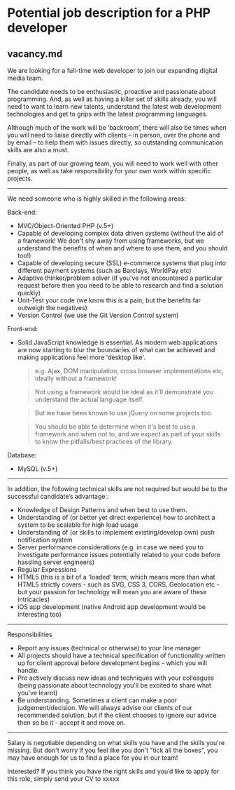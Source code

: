 # Potential job description for a PHP developer

## vacancy.md

We are looking for a full-time web developer to join our expanding digital media team.

The candidate needs to be enthusiastic, proactive and passionate about programming. And, as well as having a killer set of skills already, you will need to want to learn new talents, understand the latest web development technologies and get to grips with the latest programming languages.

Although much of the work will be ‘backroom’, there will also be times when you will need to liaise directly with clients – in person, over the phone and by email – to help them with issues directly, so outstanding communication skills are also a must.

Finally, as part of our growing team, you will need to work well with other people, as well as take responsibility for your own work within specific projects.

-------------------------------------------------------

We need someone who is highly skilled in the following areas:

Back-end:

* MVC/Object-Oriented PHP (v.5+)
* Capable of developing complex data driven systems (without the aid of a framework! We don't shy away from using frameworks, but we understand the benefits of when and where to use them, and you should too!)
* Capable of developing secure (SSL) e-commerce systems that plug into different payment systems (such as Barclays, WorldPay etc)
* Adaptive thinker/problem solver (if you've not encountered a particular request before then you need to be able to research and find a solution quickly)
* Unit-Test your code (we know this is a pain, but the benefits far outweigh the negatives)
* Version Control (we use the Git Version Control system)

Front-end:

* Solid JavaScript knowledge is essential. As modern web applications are now starting to blur the boundaries of what can be achieved and making applications feel more 'desktop like'.
    
    > e.g. Ajax, DOM manipulation, cross browser implementations etc, ideally without a framework!
    
    > Not using a framework would be ideal as it'll demonstrate you understand the actual language itself.
    
    > But we have been known to use jQuery on some projects too.
    
    > You should be able to determine when it's best to use a framework and when not to, and we expect as part of your skills to know the pitfalls/best practices of the library.

Database:

* MySQL (v.5+)

-------------------------------------------------------

In addition, the following technical skills are not required but would be to the successful candidate’s advantage:: 

* Knowledge of Design Patterns and when best to use them.
* Understanding of (or better yet direct experience) how to architect a system to be scalable for high load usage
* Understanding of (or skills to implement existing/develop own) push notification system
* Server performance considerations (e.g. in case we need you to investigate performance issues potentially related to your code before hassling server engineers)
* Regular Expressions
* HTML5 (this is a bit of a 'loaded' term, which means more than what HTML5 strictly covers - such as SVG, CSS 3, CORS, Geolocation etc - but your passion for technology will mean you are aware of these intricacies)
* iOS app development (native Android app development would be interesting too)

-------------------------------------------------------

Responsibilities

* Report any issues (technical or otherwise) to your line manager
* All projects should have a technical specification of functionality written up for client approval before development begins - which you will handle.
* Pro actively discuss new ideas and techniques with your colleagues (being passionate about technology you'll be excited to share what you've learnt)
* Be understanding. Sometimes a client can make a poor judgement/decision. We will always advise our clients of our recommended solution, but if the client chooses to ignore our advice then so be it - accept it and move on.

-------------------------------------------------------

Salary is negotiable depending on what skills you have and the skills you're missing. But don't worry if you feel like you don't "tick all the boxes", you may have enough for us to find a place for you in our team!

Interested? If you think you have the right skills and you’d like to apply for this role, simply send your CV to xxxxx  

